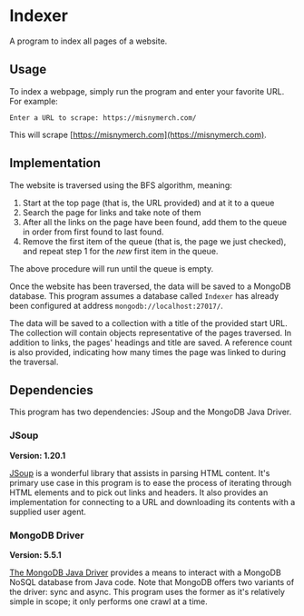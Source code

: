 # Indexer

A program to index all pages of a website.

## Usage

To index a webpage, simply run the program and enter your favorite URL. For example:

`Enter a URL to scrape: https://misnymerch.com/`

This will scrape [https://misnymerch.com](https://misnymerch.com).

## Implementation

The website is traversed using the BFS algorithm, meaning:

1. Start at the top page (that is, the URL provided) and at it to a queue
2. Search the page for links and take note of them
3. After all the links on the page have been found, add them to the queue in order from first found to last found.
4. Remove the first item of the queue (that is, the page we just checked), and repeat step 1 for the *new* first item in the queue.

The above procedure will run until the queue is empty.

Once the website has been traversed, the data will be saved to a MongoDB database. This program assumes a database
called `Indexer` has already been configured at address `mongodb://localhost:27017/`.

The data will be saved to a collection with a title of the provided start URL. The collection will contain objects representative
of the pages traversed. In addition to links, the pages' headings and title are saved. A reference count is also provided,
indicating how many times the page was linked to during the traversal.

## Dependencies
This program has two dependencies: JSoup and the MongoDB Java Driver.

### JSoup

**Version: 1.20.1**

[JSoup](https://jsoup.org/) is a wonderful library that assists in parsing HTML content. It's primary use case in this program
is to ease the process of iterating through HTML elements and to pick out links and headers. It also provides an implementation
for connecting to a URL and downloading its contents with a supplied user agent.

### MongoDB Driver

**Version: 5.5.1**

[The MongoDB Java Driver](https://www.mongodb.com/docs/drivers/java/sync/current/get-started/#std-label-java-get-started)
provides a means to interact with a MongoDB NoSQL database from Java code. Note that MongoDB offers two variants of
the driver: sync and async. This program uses the former as it's relatively simple in scope; it only performs one crawl
at a time.